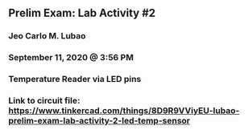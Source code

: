 ##  Prelim Exam: Lab Activity #2
### Jeo Carlo M. Lubao
### September 11, 2020 @ 3:56 PM
### Temperature Reader via LED pins

### Link to circuit file: https://www.tinkercad.com/things/8D9R9VViyEU-lubao-prelim-exam-lab-activity-2-led-temp-sensor
